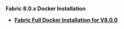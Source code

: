 <strong>Fabric 8.0.x Docker Installation<strong>

<ul>
<li><a href="/articles/98_maintenance_and_operational/Installations/Docker/Fabric/Fabric_Full_Docker_Install_V8.0.0.md">Fabric Full Docker Installation for V8.0.0</a></li>
</ul>
